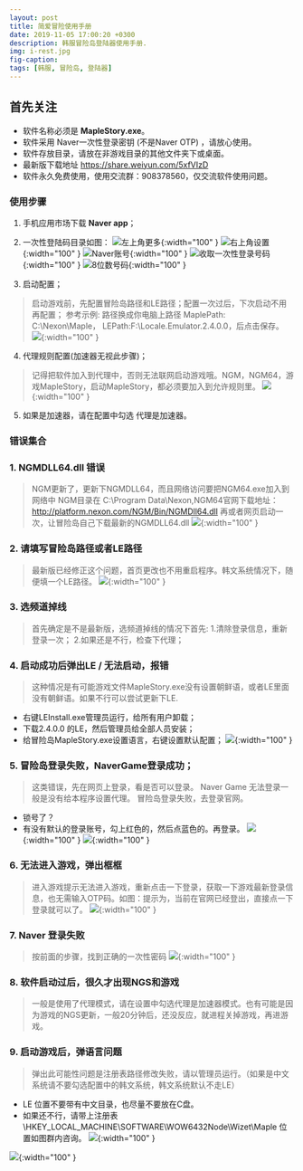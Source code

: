 ```yaml
---
layout: post
title: 简爱冒险使用手册
date: 2019-11-05 17:00:20 +0300
description: 韩服冒险岛登陆器使用手册.
img: i-rest.jpg 
fig-caption: 
tags: [韩服, 冒险岛, 登陆器]
---
```


## 首先关注

*	软件名称必须是  **MapleStory.exe**。
*	软件采用 Naver一次性登录密钥 (不是Naver OTP) ，请放心使用。
*	软件存放目录，请放在非游戏目录的其他文件夹下或桌面。
*	最新版下载地址 https://share.weiyun.com/5xfVIzD
*	软件永久免费使用，使用交流群：908378560，仅交流软件使用问题。

### 使用步骤
1. 手机应用市场下载 **Naver app**；

2. 一次性登陆码目录如图：
![左上角更多]({{site.baseurl}}/assets/img/MilaiSoft-Maple/1.png){:width="100" }
![右上角设置]({{site.baseurl}}/assets/img/MilaiSoft-Maple/2.png){:width="100" }
![Naver账号]({{site.baseurl}}/assets/img/MilaiSoft-Maple/3.png){:width="100" }
![收取一次性登录号码]({{site.baseurl}}/assets/img/MilaiSoft-Maple/4.png){:width="100" }
![8位数号码]({{site.baseurl}}/assets/img/MilaiSoft-Maple/5.png){:width="100" }

3. 启动配置；
> 启动游戏前，先配置冒险岛路径和LE路径；配置一次过后，下次启动不用再配置；
参考示例: 路径换成你电脑上路径
MaplePath: C:\Nexon\Maple，
LEPath:F:\Locale.Emulator.2.4.0.0，后点击保存。
![ ]({{site.baseurl}}/assets/img/MilaiSoft-Maple/6.png){:width="100" }

4. 代理规则配置(加速器无视此步骤)；
> 记得把软件加入到代理中，否则无法联网启动游戏哦。NGM，NGM64，游戏MapleStory，启动MapleStory，都必须要加入到允许规则里。
![ ]({{site.baseurl}}/assets/img/MilaiSoft-Maple/7.png){:width="100" }

5. 如果是加速器，请在配置中勾选 代理是加速器。

### 错误集合
### 1. NGMDLL64.dll 错误
> NGM更新了，更新下NGMDLL64，而且网络访问要把NGM64.exe加入到网络中
NGM目录在 C:\Program Data\Nexon,NGM64官网下载地址：http://platform.nexon.com/NGM/Bin/NGMDll64.dll 再或者网页启动一次，让冒险岛自己下载最新的NGMDLL64.dll
![ ]({{site.baseurl}}/assets/img/MilaiSoft-Maple/8.png){:width="100" }

### 2. 请填写冒险岛路径或者LE路径
> 最新版已经修正这个问题，首页更改也不用重启程序。韩文系统情况下，随便填一个LE路径。
![ ]({{site.baseurl}}/assets/img/MilaiSoft-Maple/9.png){:width="100" }

### 3. 选频道掉线
> 首先确定是不是最新版，选频道掉线的情况下首先:
  1.清除登录信息，重新登录一次；
  2.如果还是不行，检查下代理；

### 4. 启动成功后弹出LE / 无法启动，报错
> 这种情况是有可能游戏文件MapleStory.exe没有设置朝鲜语，或者LE里面没有朝鲜语。如果不行可以尝试更新下LE.
  - 右键LEInstall.exe管理员运行，给所有用户卸载；
  -	下载2.4.0.0 的LE，然后管理员给全部人员安装；
  -	给冒险岛MapleStory.exe设置语言，右键设置默认配置；
![ ]({{site.baseurl}}/assets/img/MilaiSoft-Maple/10.png){:width="100" }

### 5. 冒险岛登录失败，NaverGame登录成功；
> 这类错误，先在网页上登录，看是否可以登录。
Naver Game 无法登录一般是没有给本程序设置代理。
冒险岛登录失败，去登录官网。
  - 锁号了？ 
  - 有没有默认的登录账号，勾上红色的，然后点蓝色的。再登录。
![ ]({{site.baseurl}}/assets/img/MilaiSoft-Maple/11.png){:width="100" }
![ ]({{site.baseurl}}/assets/img/MilaiSoft-Maple/12.png){:width="100" }

### 6.	无法进入游戏，弹出框框
> 进入游戏提示无法进入游戏，重新点击一下登录，获取一下游戏最新登录信息，也无需输入OTP码。如图：提示为，当前在官网已经登出，直接点一下登录就可以了。
![ ]({{site.baseurl}}/assets/img/MilaiSoft-Maple/13.png){:width="100" }

### 7. Naver 登录失败
> 按前面的步骤，找到正确的一次性密码
![ ]({{site.baseurl}}/assets/img/MilaiSoft-Maple/14.png){:width="100" }

### 8. 软件启动过后，很久才出现NGS和游戏
> 一般是使用了代理模式，请在设置中勾选代理是加速器模式。也有可能是因为游戏的NGS更新，一般20分钟后，还没反应，就进程关掉游戏，再进游戏。

### 9. 启动游戏后，弹语言问题
> 弹出此可能性问题是注册表路径修改失败，请以管理员运行。（如果是中文系统请不要勾选配置中的韩文系统，韩文系统默认不走LE）
- LE 位置不要带有中文目录，也尽量不要放在C盘。
- 如果还不行，请带上注册表 \HKEY_LOCAL_MACHINE\SOFTWARE\WOW6432Node\Wizet\Maple 位置如图群内咨询。
![ ]({{site.baseurl}}/assets/img/MilaiSoft-Maple/15.png){:width="100" }


![ ]({{site.baseurl}}/assets/img/MilaiSoft-Maple/16.png){:width="100" }


